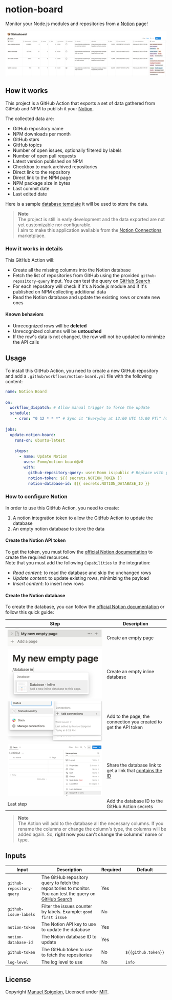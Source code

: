# notion-board

Monitor your Node.js modules and repositories from a [Notion] page!

![status board on notion](./images/preview.png)


## How it works

This project is a GitHub Action that exports a set of data gathered from GitHub and NPM to publish it your [Notion].

The collected data are:

- GitHub repository name
- NPM downloads per month
- GitHub stars
- GitHub topics
- Number of open issues, optionally filtered by labels
- Number of open pull requests
- Latest version published on NPM
- Checkbox to mark archived repositories
- Direct link to the repository
- Direct link to the NPM page
- NPM package size in bytes
- Last commit date
- Last edited date

Here is a sample [database template] it will be used to store the data.

> **Note**  
> The project is still in early development and the data exported are not yet customizable nor configurable.  
> I aim to make this application available from the [Notion Connections](https://www.notion.so/integrations/all) marketplace.


### How it works in details

This GitHub Action will:

- Create all the missing columns into the Notion database
- Fetch the list of repositories from GitHub using the provided `github-repository-query` input. You can test the query on [GitHub Search]
- For each repository will check if it's a Node.js module and if it's published on NPM collecting additional data
- Read the Notion database and update the existing rows or create new ones

#### Known behaviors

- Unrecognized rows will be **deleted**
- Unrecognized columns will be **untouched**
- If the row's data is not changed, the row will not be updated to minimize the API calls


## Usage

To install this GitHub Action, you need to create a new GitHub repository and add a `.github/workflows/notion-board.yml` file with the following content:

```yml
name: Notion Board

on:
  workflow_dispatch: # Allow manual trigger to force the update
  schedule:
    - cron: "0 12 * * *" # Sync it "Everyday at 12:00 UTC (5:00 PT)" https://crontab.guru/#0_12_*_*_*

jobs:
  update-notion-board:
    runs-on: ubuntu-latest

    steps:
      - name: Update Notion
        uses: Eomm/notion-board@v0
        with:
          github-repository-query: user:Eomm is:public # Replace with your query eg: "org:fastify"
          notion-token: ${{ secrets.NOTION_TOKEN }}
          notion-database-id: ${{ secrets.NOTION_DATABASE_ID }}
```


### How to configure Notion

In order to use this GitHub Action, you need to create:

1. A notion integration token to allow the GitHub Action to update the database
2. An empty notion database to store the data

#### Create the Notion API token

To get the token, you must follow the [official Notion documentation][1] to create the required resources.  
Note that you must add the following `Capabilities` to the integration:

- _Read content_: to read the database and skip the unchanged rows
- _Update content_: to update existing rows, minimizing the payload
- _Insert content_: to insert new rows

#### Create the Notion database

To create the database, you can follow the [official Notion documentation][2] or follow this quick guide:

Step | Description
--- | ---
![](./images/step-1.png) | Create an empty page
![](./images/step-2.png) | Create an empty inline database
![](./images/step-3.png) | Add to the page, the connection you created to get the API token
![](./images/step-4.png) | Share the database link to get a link that [contains the ID][3]
Last step | Add the database ID to the GitHub Action secrets

> **Note**  
> The Action will add to the database all the necessary columns.
> If you rename the columns or change the column's type, the columns will be added again.
> So, **right now you can't change the columns' name** or type.


## Inputs

| Input | Description | Required | Default |
| --- | --- | --- | --- |
| `github-repository-query` | The GitHub repository query to fetch the repositories to monitor. You can test the query on [GitHub Search] | Yes | |
| `github-issue-labels`     | Filter the issues counter by labels. Example: `good first issue` | No | |
| `notion-token`            | The Notion API key to use to update the database | Yes | |
| `notion-database-id`      | The Notion database ID to update | Yes | |
| `github-token`            | The GitHub token to use to fetch the repositories | No | `${{github.token}}` |
| `log-level`               | The log level to use | No | `info` |


## License

Copyright [Manuel Spigolon](https://github.com/Eomm), Licensed under [MIT](./LICENSE).


  [1]: https://developers.notion.com/docs/create-a-notion-integration#step-1-create-an-integration
  [2]: https://developers.notion.com/docs/create-a-notion-integration#step-2-share-a-database-with-your-integration
  [3]: https://developers.notion.com/docs/create-a-notion-integration#step-3-save-the-database-id
  [database template]: https://eomm.notion.site/repository-name-259756cfa17b4ec18f2a9d3e6f66c562
  [Notion]: https://www.notion.so/
  [GitHub Search]: https://github.com/search/
